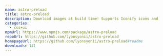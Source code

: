 ```yaml
---
name: astro-preload
title: astro-preload
description: Download images at build time! Supports Iconify icons and arbitrary images.
categories:
  - css+ui
npmUrl: https://www.npmjs.com/package/astro-preload
repoUrl: https://github.com/lyonsyonii/astro-preload
homepageUrl: https://github.com/lyonsyonii/astro-preload#readme
downloads: 141
---
```

